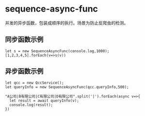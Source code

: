 # sequence-async-func
并发的异步函数，包装成顺序的执行。场景为防止反爬虫的检测。


## 同步函数示例
```
let s = new SequenceAsyncFunc(console.log,1000);
[1,2,3,4,5].forEach(v=>s(v))
```

## 异步函数示例
```
let qcc = new QccService();
let queryInfo = new SequenceAsyncFunc(qcc.queryInfo,500);

"A公司|B有限公司|C有限公司|D有限公司".split('|').forEach(async v=>{
  let result = await queryInfo(v);
  console.log(result);
})
```
